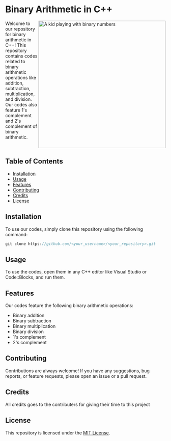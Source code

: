 # Binary Arithmetic in C++

<div style="display:flex;">
  <div style="flex:1;">
    Welcome to our repository for binary arithmetic in C++! This repository contains codes related to binary arithmetic operations like addition, subtraction, multiplication, and division. Our codes also feature 1's complement and 2's complement of binary arithmetic.
  </div>
  <div style="flex:1;">
    <img src="https://media.discordapp.net/attachments/990816819654852648/1090162827173576704/Kunal._.S_a_kid_playing_with_binary_numbers__realistic__4k_3a8e2a5c-c5f5-43b9-b180-51cffcb16830.png?width=498&height=498" alt="A kid playing with binary numbers" align="right" width=400>
  </div>
</div>

## Table of Contents

- [Installation](#installation)
- [Usage](#usage)
- [Features](#features)
- [Contributing](#contributing)
- [Credits](#credits)
- [License](#license)

## Installation

To use our codes, simply clone this repository using the following command:  
```c++ 
git clone https://github.com/<your_username>/<your_repository>.git

```

## Usage

To use the codes, open them in any C++ editor like Visual Studio or Code::Blocks, and run them.

## Features

Our codes feature the following binary arithmetic operations:

- Binary addition
- Binary subtraction
- Binary multiplication
- Binary division
- 1's complement
- 2's complement

## Contributing

Contributions are always welcome! If you have any suggestions, bug reports, or feature requests, please open an issue or a pull request.

## Credits

All credits goes to the contributers for giving their time to this project 

## License

This repository is licensed under the [MIT License](https://opensource.org/licenses/MIT). 
